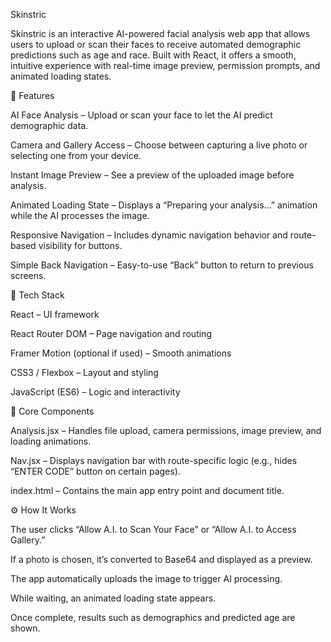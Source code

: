 Skinstric

Skinstric is an interactive AI-powered facial analysis web app that allows users to upload or scan their faces to receive automated demographic predictions such as age and race. Built with React, it offers a smooth, intuitive experience with real-time image preview, permission prompts, and animated loading states.

🚀 Features

AI Face Analysis – Upload or scan your face to let the AI predict demographic data.

Camera and Gallery Access – Choose between capturing a live photo or selecting one from your device.

Instant Image Preview – See a preview of the uploaded image before analysis.

Animated Loading State – Displays a “Preparing your analysis…” animation while the AI processes the image.

Responsive Navigation – Includes dynamic navigation behavior and route-based visibility for buttons.

Simple Back Navigation – Easy-to-use “Back” button to return to previous screens.

🧠 Tech Stack

React – UI framework

React Router DOM – Page navigation and routing

Framer Motion (optional if used) – Smooth animations

CSS3 / Flexbox – Layout and styling

JavaScript (ES6) – Logic and interactivity

📸 Core Components

Analysis.jsx – Handles file upload, camera permissions, image preview, and loading animations.

Nav.jsx – Displays navigation bar with route-specific logic (e.g., hides “ENTER CODE” button on certain pages).

index.html – Contains the main app entry point and document title.

⚙️ How It Works

The user clicks “Allow A.I. to Scan Your Face” or “Allow A.I. to Access Gallery.”

If a photo is chosen, it’s converted to Base64 and displayed as a preview.

The app automatically uploads the image to trigger AI processing.

While waiting, an animated loading state appears.

Once complete, results such as demographics and predicted age are shown.
